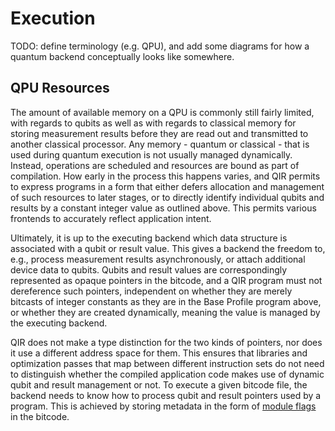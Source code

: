 # Execution

TODO: define terminology (e.g. QPU), and add some diagrams for how a quantum
backend conceptually looks like somewhere.

## QPU Resources

The amount of available memory on a QPU is commonly still fairly limited, with
regards to qubits as well as with regards to classical memory for storing
measurement results before they are read out and transmitted to another
classical processor. Any memory - quantum or classical - that is used during
quantum execution is not usually managed dynamically. Instead, operations are
scheduled and resources are bound as part of compilation. How early in the
process this happens varies, and QIR permits to express programs in a form that
either defers allocation and management of such resources to later stages, or to
directly identify individual qubits and results by a constant integer value as
outlined above. This permits various frontends to accurately reflect application
intent.

Ultimately, it is up to the executing backend which data structure is associated
with a qubit or result value. This gives a backend the freedom to, e.g., process
measurement results asynchronously, or attach additional device data to qubits.
Qubits and result values are correspondingly represented as opaque pointers in
the bitcode, and a QIR program must not dereference such pointers, independent
on whether they are merely bitcasts of integer constants as they are in the Base
Profile program above, or whether they are created dynamically, meaning the
value is managed by the executing backend.

QIR does not make a type distinction for the two kinds of pointers, nor does it
use a different address space for them. This ensures that libraries and
optimization passes that map between different instruction sets do not need to
distinguish whether the compiled application code makes use of dynamic qubit and
result management or not. To execute a given bitcode file, the backend needs to
know how to process qubit and result pointers used by a program. This is
achieved by storing metadata in the form of [module
flags](https://llvm.org/docs/LangRef.html#module-flags-metadata) in the bitcode.
